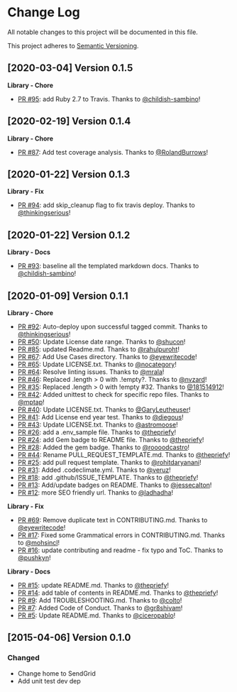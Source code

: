 # Change Log
All notable changes to this project will be documented in this file.

This project adheres to [Semantic Versioning](http://semver.org/).

[2020-03-04] Version 0.1.5
--------------------------
**Library - Chore**
- [PR #95](https://github.com/sendgrid/smtpapi-ruby/pull/95): add Ruby 2.7 to Travis. Thanks to [@childish-sambino](https://github.com/childish-sambino)!


[2020-02-19] Version 0.1.4
--------------------------
**Library - Chore**
- [PR #87](https://github.com/sendgrid/smtpapi-ruby/pull/87): Add test coverage analysis. Thanks to [@RolandBurrows](https://github.com/RolandBurrows)!


[2020-01-22] Version 0.1.3
--------------------------
**Library - Fix**
- [PR #94](https://github.com/sendgrid/smtpapi-ruby/pull/94): add skip_cleanup flag to fix travis deploy. Thanks to [@thinkingserious](https://github.com/thinkingserious)!


[2020-01-22] Version 0.1.2
--------------------------
**Library - Docs**
- [PR #93](https://github.com/sendgrid/smtpapi-ruby/pull/93): baseline all the templated markdown docs. Thanks to [@childish-sambino](https://github.com/childish-sambino)!


[2020-01-09] Version 0.1.1
--------------------------
**Library - Chore**
- [PR #92](https://github.com/sendgrid/smtpapi-ruby/pull/92): Auto-deploy upon successful tagged commit. Thanks to [@thinkingserious](https://github.com/thinkingserious)!
- [PR #50](https://github.com/sendgrid/smtpapi-ruby/pull/50): Update License date range. Thanks to [@shucon](https://github.com/shucon)!
- [PR #85](https://github.com/sendgrid/smtpapi-ruby/pull/85): updated Readme.md. Thanks to [@rahulpuroht](https://github.com/rahulpuroht)!
- [PR #67](https://github.com/sendgrid/smtpapi-ruby/pull/67): Add Use Cases directory. Thanks to [@eyewritecode](https://github.com/eyewritecode)!
- [PR #65](https://github.com/sendgrid/smtpapi-ruby/pull/65): Update LICENSE.txt. Thanks to [@nocategory](https://github.com/nocategory)!
- [PR #64](https://github.com/sendgrid/smtpapi-ruby/pull/64): Resolve linting issues. Thanks to [@mrala](https://github.com/mrala)!
- [PR #46](https://github.com/sendgrid/smtpapi-ruby/pull/46): Replaced .length > 0 with .!empty?. Thanks to [@nvzard](https://github.com/nvzard)!
- [PR #35](https://github.com/sendgrid/smtpapi-ruby/pull/35): Replaced .length > 0 with !empty #32. Thanks to [@181514912](https://github.com/181514912)!
- [PR #42](https://github.com/sendgrid/smtpapi-ruby/pull/42): Added unittest to check for specific repo files. Thanks to [@mptap](https://github.com/mptap)!
- [PR #40](https://github.com/sendgrid/smtpapi-ruby/pull/40): Update LICENSE.txt. Thanks to [@GaryLeutheuser](https://github.com/GaryLeutheuser)!
- [PR #41](https://github.com/sendgrid/smtpapi-ruby/pull/41): Add License end year test. Thanks to [@diegous](https://github.com/diegous)!
- [PR #43](https://github.com/sendgrid/smtpapi-ruby/pull/43): Update LICENSE.txt. Thanks to [@astromoose](https://github.com/astromoose)!
- [PR #26](https://github.com/sendgrid/smtpapi-ruby/pull/26): add a .env_sample file. Thanks to [@thepriefy](https://github.com/thepriefy)!
- [PR #24](https://github.com/sendgrid/smtpapi-ruby/pull/24): add Gem badge to README file. Thanks to [@thepriefy](https://github.com/thepriefy)!
- [PR #28](https://github.com/sendgrid/smtpapi-ruby/pull/28): Added the gem badge. Thanks to [@roooodcastro](https://github.com/roooodcastro)!
- [PR #44](https://github.com/sendgrid/smtpapi-ruby/pull/44): Rename PULL_REQUEST_TEMPLATE.md. Thanks to [@thepriefy](https://github.com/thepriefy)!
- [PR #25](https://github.com/sendgrid/smtpapi-ruby/pull/25): add pull request template. Thanks to [@rohitdaryanani](https://github.com/rohitdaryanani)!
- [PR #31](https://github.com/sendgrid/smtpapi-ruby/pull/31): Added .codeclimate.yml. Thanks to [@veruz](https://github.com/veruz)!
- [PR #18](https://github.com/sendgrid/smtpapi-ruby/pull/18): add .github/ISSUE_TEMPLATE. Thanks to [@thepriefy](https://github.com/thepriefy)!
- [PR #13](https://github.com/sendgrid/smtpapi-ruby/pull/13): Add/update badges on README. Thanks to [@jessecalton](https://github.com/jessecalton)!
- [PR #12](https://github.com/sendgrid/smtpapi-ruby/pull/12): more SEO friendly url. Thanks to [@ladhadha](https://github.com/ladhadha)!

**Library - Fix**
- [PR #69](https://github.com/sendgrid/smtpapi-ruby/pull/69): Remove duplicate text in CONTRIBUTING.md. Thanks to [@eyewritecode](https://github.com/eyewritecode)!
- [PR #17](https://github.com/sendgrid/smtpapi-ruby/pull/17): Fixed some Grammatical errors in CONTRIBUTING.md. Thanks to [@mohsincl](https://github.com/mohsincl)!
- [PR #16](https://github.com/sendgrid/smtpapi-ruby/pull/16): update contributing and readme - fix typo and ToC. Thanks to [@pushkyn](https://github.com/pushkyn)!

**Library - Docs**
- [PR #15](https://github.com/sendgrid/smtpapi-ruby/pull/15): update README.md. Thanks to [@thepriefy](https://github.com/thepriefy)!
- [PR #14](https://github.com/sendgrid/smtpapi-ruby/pull/14): add table of contents in README.md. Thanks to [@thepriefy](https://github.com/thepriefy)!
- [PR #9](https://github.com/sendgrid/smtpapi-ruby/pull/9): Add TROUBLESHOOTING.md. Thanks to [@colto](https://github.com/colto)!
- [PR #7](https://github.com/sendgrid/smtpapi-ruby/pull/7): Added Code of Conduct. Thanks to [@gr8shivam](https://github.com/gr8shivam)!
- [PR #5](https://github.com/sendgrid/smtpapi-ruby/pull/5): Update README.md. Thanks to [@ciceropablo](https://github.com/ciceropablo)!


[2015-04-06] Version 0.1.0
--------------------------
### Changed
- Change home to SendGrid
- Add unit test dev dep
